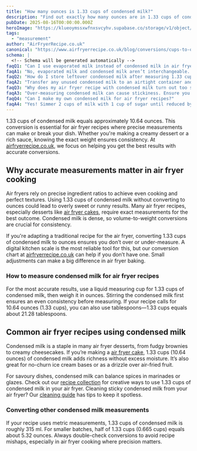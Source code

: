 ```yaml
---
title: "How many ounces is 1.33 cups of condensed milk?"
description: "Find out exactly how many ounces are in 1.33 cups of condensed milk for perfect air fryer recipes every time."
pubDate: 2025-08-16T00:00:00.000Z
heroImage: "https://klueoymssxwfnxsvcyhv.supabase.co/storage/v1/object/public/Shmucket/how-many-ounces-is-1-33-cups-of-condensed-milk.webp"
tags:
  - "measurement"
author: "AirFryerRecipe.co.uk"
canonical: "https://www.airfryerrecipe.co.uk/blog/conversions/cups-to-ounces/how-many-ounces-is-1-33-cups-of-condensed-milk"
schema: |
  <!-- Schema will be generated automatically -->
faqQ1: "Can I use evaporated milk instead of condensed milk in air fryer recipes?"
faqA1: "No, evaporated milk and condensed milk aren’t interchangeable. Condensed milk is sweetened and thicker, while evaporated milk is unsweetened. Substituting one for the other will drastically alter the taste and texture of your air fryer dish."
faqQ2: "How do I store leftover condensed milk after measuring 1.33 cups?"
faqA2: "Transfer any unused condensed milk to an airtight container and refrigerate for up to 2 weeks. For longer storage, freeze it in measured portions (like 10.64 ounces) for future air fryer recipes. Thaw in the fridge before using."
faqQ3: "Why does my air fryer recipe with condensed milk turn out too sticky?"
faqA3: "Over-measuring condensed milk can cause stickiness. Ensure you’ve accurately converted 1.33 cups to 10.64 ounces. Also, avoid overcrowding the air fryer basket, as poor airflow can lead to uneven caramelisation and excess moisture."
faqQ4: "Can I make my own condensed milk for air fryer recipes?"
faqA4: "Yes! Simmer 2 cups of milk with 1 cup of sugar until reduced by half (about 1.33 cups). This homemade version works well in air fryer recipes, though store-bought condensed milk has a thicker consistency."
---
```

<p>1.33 cups of condensed milk equals approximately 10.64 ounces. This conversion is essential for air fryer recipes where precise measurements can make or break your dish. Whether you're making a creamy dessert or a rich sauce, knowing the exact weight ensures consistency. At <a href=https://www.airfryerrecipe.co.uk>airfryerrecipe.co.uk</a>, we focus on helping you get the best results with accurate conversions.</p>  

<h2>Why accurate measurements matter in air fryer cooking</h2>  
<p>Air fryers rely on precise ingredient ratios to achieve even cooking and perfect textures. Using 1.33 cups of condensed milk without converting to ounces could lead to overly sweet or runny results. Many air fryer recipes, especially desserts like <a href=https://www.airfryerrecipe.co.uk/recipe-category/dessert>air fryer cakes</a>, require exact measurements for the best outcome. Condensed milk is dense, so volume-to-weight conversions are crucial for consistency.</p>  

<p>If you're adapting a traditional recipe for the air fryer, converting 1.33 cups of condensed milk to ounces ensures you don’t over or under-measure. A digital kitchen scale is the most reliable tool for this, but our conversion chart at <a href=https://www.airfryerrecipe.co.uk/air-fryer-conversion-chart>airfryerrecipe.co.uk</a> can help if you don’t have one. Small adjustments can make a big difference in air fryer baking.</p>  

<h3>How to measure condensed milk for air fryer recipes</h3>  
<p>For the most accurate results, use a liquid measuring cup for 1.33 cups of condensed milk, then weigh it in ounces. Stirring the condensed milk first ensures an even consistency before measuring. If your recipe calls for 10.64 ounces (1.33 cups), you can also use tablespoons—1.33 cups equals about 21.28 tablespoons.</p>  

<h2>Common air fryer recipes using condensed milk</h2>  
<p>Condensed milk is a staple in many air fryer desserts, from fudgy brownies to creamy cheesecakes. If you’re making a <a href=https://www.airfryerrecipe.co.uk/recipe-category/cakes>air fryer cake</a>, 1.33 cups (10.64 ounces) of condensed milk adds richness without excess moisture. It’s also great for no-churn ice cream bases or as a drizzle over air-fried fruit.</p>  

<p>For savoury dishes, condensed milk can balance spices in marinades or glazes. Check out our <a href=https://www.airfryerrecipe.co.uk/recipes>recipe collection</a> for creative ways to use 1.33 cups of condensed milk in your air fryer. Cleaning sticky condensed milk from your air fryer? Our <a href=https://www.airfryerrecipe.co.uk/air-fryer-cleaner>cleaning guide</a> has tips to keep it spotless.</p>  

<h3>Converting other condensed milk measurements</h3>  
<p>If your recipe uses metric measurements, 1.33 cups of condensed milk is roughly 315 ml. For smaller batches, half of 1.33 cups (0.665 cups) equals about 5.32 ounces. Always double-check conversions to avoid recipe mishaps, especially in air fryer cooking where precision matters.</p>
